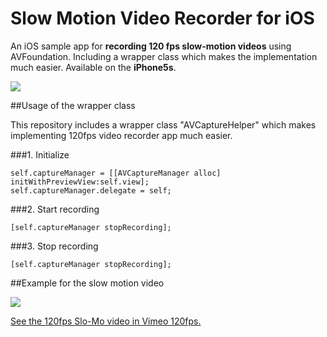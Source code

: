 Slow Motion Video Recorder for iOS
==========================

An iOS sample app for **recording 120 fps slow-motion videos** using AVFoundation. Including a wrapper class which makes the implementation much easier. Available on the **iPhone5s**. 

![](http://f.cl.ly/items/360a271y1G3Q2C2a3p2d/IMG_8907_r1_c1.jpg)


##Usage of the wrapper class

This repository includes a wrapper class "AVCaptureHelper" which makes implementing 120fps video recorder app much easier.

###1. Initialize

````
self.captureManager = [[AVCaptureManager alloc] initWithPreviewView:self.view];
self.captureManager.delegate = self;
````

###2. Start recording

````
[self.captureManager stopRecording];
````

###3. Stop recording

````
[self.captureManager stopRecording];
````


##Example for the slow motion video

![](http://f.cl.ly/items/1b3Q0h0k3k2m261s3R3n/samplemovie__.gif)

<p><a href="http://vimeo.com/82064431">See the 120fps Slo-Mo video in Vimeo 120fps.</a></p>

